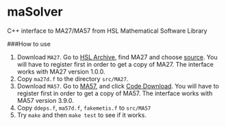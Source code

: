 maSolver
=====

C++ interface to MA27/MA57 from HSL Mathematical Software Library

###How to use
1. Download ```MA27```. Go to [HSL Archive](http://www.hsl.rl.ac.uk/archive/), find MA27 and choose [source](http://www.hsl.rl.ac.uk/download/MA27/1.0.0/a/).
You will have to register first in order to get a copy of MA27.
The interface  works with MA27 version 1.0.0.
2. Copy ```ma27d.f``` to the directory ```src/MA27```.
3. Download ```MA57```. Go to [MA57](http://www.hsl.rl.ac.uk/catalogue/ma57.html), 
and click [Code Download](http://www.hsl.rl.ac.uk/download/MA57/3.9.0/). 
You will have to register first in order to get a copy of MA57.
The interface works with MA57 version 3.9.0.
4. Copy ```ddeps.f```, ```ma57d.f```, ```fakemetis.f``` to ```src/MA57```
4. Try ```make``` and then ```make test``` to see if it works.
